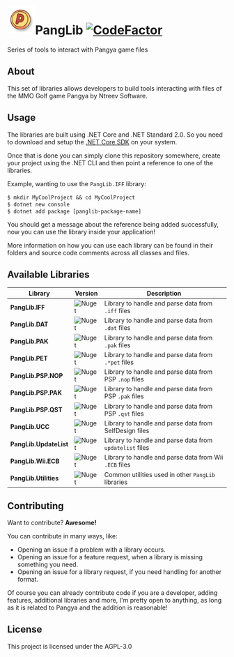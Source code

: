 <img align="left" src=".github/Images/pang.png" width="64" />

# PangLib [![CodeFactor](https://www.codefactor.io/repository/github/pangyatools/panglib/badge)](https://www.codefactor.io/repository/github/pangyatools/panglib)

Series of tools to interact with Pangya game files

## About

This set of libraries allows developers to build tools interacting with files of the MMO Golf game Pangya by Ntreev Software.

## Usage

The libraries are built using .NET Core and .NET Standard 2.0. So you need to download and setup the [.NET Core SDK](https://www.microsoft.com/net/download) on your system.

Once that is done you can simply clone this repository somewhere, create your project using the .NET CLI and then point a reference to one of the libraries.

Example, wanting to use the `PangLib.IFF` library:

```
$ mkdir MyCoolProject && cd MyCoolProject
$ dotnet new console
$ dotnet add package [panglib-package-name]
```

You should get a message about the reference being added successfully, now you can use the library inside your application!

More information on how you can use each library can be found in their folders and source code comments across all classes and files.

## Available Libraries

| Library                | Version                                                         | Description                                              |
| ---------------------- | --------------------------------------------------------------- | -------------------------------------------------------- |
| **PangLib.IFF**        | ![Nuget](https://img.shields.io/nuget/v/PangLib.IFF.svg)        | Library to handle and parse data from `.iff` files       |
| **PangLib.DAT**        | ![Nuget](https://img.shields.io/nuget/v/PangLib.DAT.svg)        | Library to handle and parse data from `.dat` files       |
| **PangLib.PAK**        | ![Nuget](https://img.shields.io/nuget/v/PangLib.PAK.svg)        | Library to handle and parse data from `.pak` files       |
| **PangLib.PET**        | ![Nuget](https://img.shields.io/nuget/v/PangLib.PET.svg)        | Library to handle and parse data from `.*pet` files      |
| **PangLib.PSP.NOP**    | ![Nuget](https://img.shields.io/nuget/v/PangLib.PSP.NOP.svg)    | Library to handle and parse data from PSP `.nop` files   |
| **PangLib.PSP.PAK**    | ![Nuget](https://img.shields.io/nuget/v/PangLib.PSP.PAK.svg)    | Library to handle and parse data from PSP `.pak` files   |
| **PangLib.PSP.QST**    | ![Nuget](https://img.shields.io/nuget/v/PangLib.PSP.QST.svg)    | Library to handle and parse data from PSP `.qst` files   |
| **PangLib.UCC**        | ![Nuget](https://img.shields.io/nuget/v/PangLib.UCC.svg)        | Library to handle and parse data from SelfDesign files   |
| **PangLib.UpdateList** | ![Nuget](https://img.shields.io/nuget/v/PangLib.UpdateList.svg) | Library to handle and parse data from `updatelist` files |
| **PangLib.Wii.ECB**    | ![Nuget](https://img.shields.io/nuget/v/PangLib.Wii.ECB.svg)    | Library to handle and parse data from Wii `.ECB` files   |
| **PangLib.Utilities**  | ![Nuget](https://img.shields.io/nuget/v/PangLib.Utilities.svg)  | Common utilities used in other `PangLib` libraries       |

## Contributing

Want to contribute? **Awesome!**

You can contribute in many ways, like:

- Opening an issue if a problem with a library occurs.
- Opening an issue for a feature request, when a library is missing something you need.
- Opening an issue for a library request, if you need handling for another format.

Of course you can already contribute code if you are a developer, adding features, additional libraries and more, I'm
pretty open to anything, as long as it is related to Pangya and the addition is reasonable!

## License

This project is licensed under the AGPL-3.0
